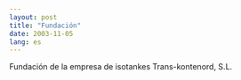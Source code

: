 ```yaml
---
layout: post
title: "Fundación"
date: 2003-11-05
lang: es
---
```


Fundación de la empresa de isotankes Trans-kontenord, S.L.
